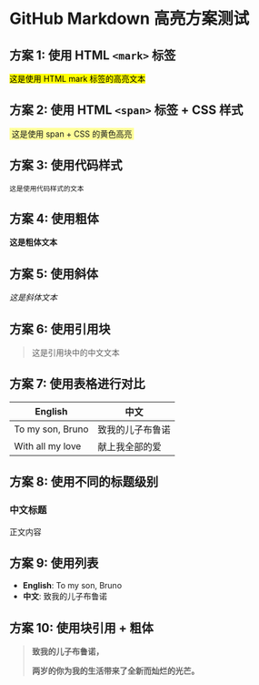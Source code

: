 # GitHub Markdown 高亮方案测试

## 方案 1: 使用 HTML `<mark>` 标签
<mark>这是使用 HTML mark 标签的高亮文本</mark>

## 方案 2: 使用 HTML `<span>` 标签 + CSS 样式
<span style="background-color: #ffff99; padding: 2px 4px;">这是使用 span + CSS 的黄色高亮</span>

## 方案 3: 使用代码样式
`这是使用代码样式的文本`

## 方案 4: 使用粗体
**这是粗体文本**

## 方案 5: 使用斜体
*这是斜体文本*

## 方案 6: 使用引用块
> 这是引用块中的中文文本

## 方案 7: 使用表格进行对比
| English | 中文 |
|---------|------|
| To my son, Bruno | 致我的儿子布鲁诺 |
| With all my love | 献上我全部的爱 |

## 方案 8: 使用不同的标题级别
### 中文标题
正文内容

## 方案 9: 使用列表
- **English**: To my son, Bruno
- **中文**: 致我的儿子布鲁诺

## 方案 10: 使用块引用 + 粗体
> **致我的儿子布鲁诺，**
> 
> **两岁的你为我的生活带来了全新而灿烂的光芒。**